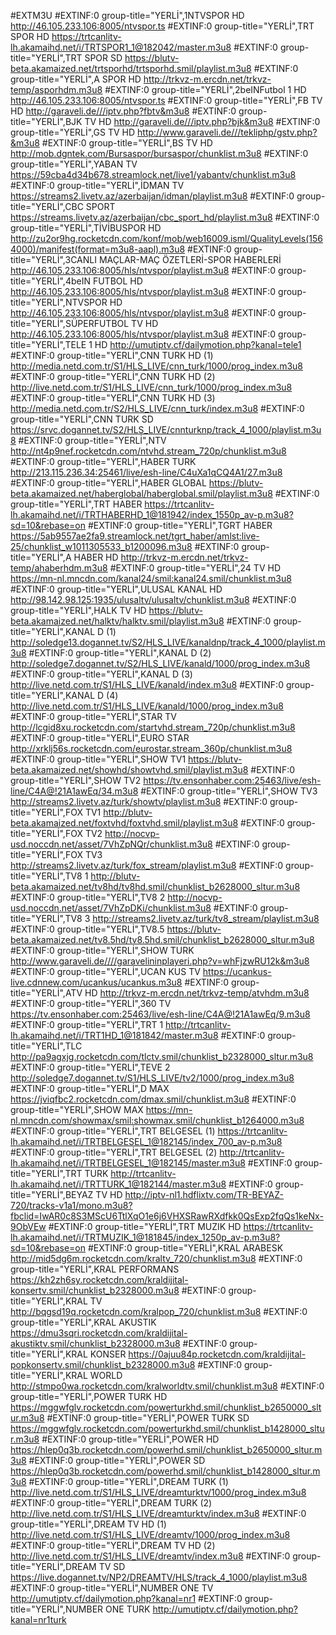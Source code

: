 #EXTM3U
#EXTINF:0 group-title="YERLİ",1NTVSPOR HD
http://46.105.233.106:8005/ntvspor.ts
#EXTINF:0 group-title="YERLİ",TRT SPOR HD
https://trtcanlitv-lh.akamaihd.net/i/TRTSPOR1_1@182042/master.m3u8
#EXTINF:0 group-title="YERLİ",TRT SPOR SD
https://blutv-beta.akamaized.net/trtsporhd/trtsporhd.smil/playlist.m3u8
#EXTINF:0 group-title="YERLİ",A SPOR HD
http://trkvz-m.ercdn.net/trkvz-temp/asporhdm.m3u8
#EXTINF:0 group-title="YERLİ",2beINFutbol 1 HD
http://46.105.233.106:8005/ntvspor.ts
#EXTINF:0 group-title="YERLİ",FB TV HD
http://garaveli.de///iptv.php?fbtv&m3u8
#EXTINF:0 group-title="YERLİ",BJK TV HD
http://garaveli.de///iptv.php?bjk&m3u8
#EXTINF:0 group-title="YERLİ",GS TV HD
http://www.garaveli.de///tekliphp/gstv.php?&m3u8
#EXTINF:0 group-title="YERLİ",BS TV HD
http://mob.dgntek.com/Bursaspor/bursaspor/chunklist.m3u8
#EXTINF:0 group-title="YERLİ",YABAN TV
https://59cba4d34b678.streamlock.net/live1/yabantv/chunklist.m3u8
#EXTINF:0 group-title="YERLİ",İDMAN TV
https://streams2.livetv.az/azerbaijan/idman/playlist.m3u8
#EXTINF:0 group-title="YERLİ",CBC SPORT
https://streams.livetv.az/azerbaijan/cbc_sport_hd/playlist.m3u8
#EXTINF:0 group-title="YERLİ",TİVİBUSPOR HD
http://zu2or9hg.rocketcdn.com/konf/mob/web16009.isml/QualityLevels(1564000)/manifest(format=m3u8-aapl).m3u8
#EXTINF:0 group-title="YERLİ",3CANLI MAÇLAR-MAÇ ÖZETLERİ-SPOR HABERLERİ
http://46.105.233.106:8005/hls/ntvspor/playlist.m3u8
#EXTINF:0 group-title="YERLİ",4beIN FUTBOL HD
http://46.105.233.106:8005/hls/ntvspor/playlist.m3u8
#EXTINF:0 group-title="YERLİ",NTVSPOR HD
http://46.105.233.106:8005/hls/ntvspor/playlist.m3u8
#EXTINF:0 group-title="YERLİ",SÜPERFUTBOL TV HD
http://46.105.233.106:8005/hls/ntvspor/playlist.m3u8
#EXTINF:0 group-title="YERLİ",TELE 1 HD
http://umutiptv.cf/dailymotion.php?kanal=tele1
#EXTINF:0 group-title="YERLİ",CNN TURK HD (1)
http://media.netd.com.tr/S1/HLS_LIVE/cnn_turk/1000/prog_index.m3u8
#EXTINF:0 group-title="YERLİ",CNN TURK HD (2)
http://live.netd.com.tr/S1/HLS_LIVE/cnn_turk/1000/prog_index.m3u8
#EXTINF:0 group-title="YERLİ",CNN TURK HD (3)
http://media.netd.com.tr/S2/HLS_LIVE/cnn_turk/index.m3u8
#EXTINF:0 group-title="YERLİ",CNN TURK SD
https://srvc.dogannet.tv/S2/HLS_LIVE/cnnturknp/track_4_1000/playlist.m3u8
#EXTINF:0 group-title="YERLİ",NTV
http://nt4p9nef.rocketcdn.com/ntvhd.stream_720p/chunklist.m3u8
#EXTINF:0 group-title="YERLİ",HABER TURK
http://213.115.236.34:25461/live/esh-line/C4uXa1qCQ4A1/27.m3u8
#EXTINF:0 group-title="YERLİ",HABER GLOBAL
https://blutv-beta.akamaized.net/haberglobal/haberglobal.smil/playlist.m3u8
#EXTINF:0 group-title="YERLİ",TRT HABER
https://trtcanlitv-lh.akamaihd.net/i/TRTHABERHD_1@181942/index_1550p_av-p.m3u8?sd=10&rebase=on
#EXTINF:0 group-title="YERLİ",TGRT HABER
https://5ab9557ae2fa9.streamlock.net/tgrt_haber/amlst:live-25/chunklist_w1011305533_b1200096.m3u8
#EXTINF:0 group-title="YERLİ",A HABER HD
http://trkvz-m.ercdn.net/trkvz-temp/ahaberhdm.m3u8
#EXTINF:0 group-title="YERLİ",24 TV HD
https://mn-nl.mncdn.com/kanal24/smil:kanal24.smil/chunklist.m3u8
#EXTINF:0 group-title="YERLİ",ULUSAL KANAL HD
http://98.142.98.125:1935/ulusaltv/ulusaltv/chunklist.m3u8
#EXTINF:0 group-title="YERLİ",HALK TV HD
https://blutv-beta.akamaized.net/halktv/halktv.smil/playlist.m3u8
#EXTINF:0 group-title="YERLİ",KANAL D (1)
http://soledge13.dogannet.tv/S2/HLS_LIVE/kanaldnp/track_4_1000/playlist.m3u8
#EXTINF:0 group-title="YERLİ",KANAL D (2)
http://soledge7.dogannet.tv/S2/HLS_LIVE/kanald/1000/prog_index.m3u8
#EXTINF:0 group-title="YERLİ",KANAL D (3)
http://live.netd.com.tr/S1/HLS_LIVE/kanald/index.m3u8
#EXTINF:0 group-title="YERLİ",KANAL D (4)
http://live.netd.com.tr/S1/HLS_LIVE/kanald/1000/prog_index.m3u8
#EXTINF:0 group-title="YERLİ",STAR TV
http://lcgid8xu.rocketcdn.com/startvhd.stream_720p/chunklist.m3u8
#EXTINF:0 group-title="YERLİ",EURO STAR
http://xrklj56s.rocketcdn.com/eurostar.stream_360p/chunklist.m3u8
#EXTINF:0 group-title="YERLİ",SHOW TV1
https://blutv-beta.akamaized.net/showhd/showtvhd.smil/playlist.m3u8
#EXTINF:0 group-title="YERLİ",SHOW TV2
https://tv.ensonhaber.com:25463/live/esh-line/C4A@!21A1awEq/34.m3u8
#EXTINF:0 group-title="YERLİ",SHOW TV3
http://streams2.livetv.az/turk/showtv/playlist.m3u8
#EXTINF:0 group-title="YERLİ",FOX TV1
http://blutv-beta.akamaized.net/foxtvhd/foxtvhd.smil/playlist.m3u8
#EXTINF:0 group-title="YERLİ",FOX TV2
http://nocvp-usd.noccdn.net/asset/7VhZpNQr/chunklist.m3u8
#EXTINF:0 group-title="YERLİ",FOX TV3
http://streams2.livetv.az/turk/fox_stream/playlist.m3u8
#EXTINF:0 group-title="YERLİ",TV8 1
http://blutv-beta.akamaized.net/tv8hd/tv8hd.smil/chunklist_b2628000_sltur.m3u8
#EXTINF:0 group-title="YERLİ",TV8 2
http://nocvp-usd.noccdn.net/asset/7VhZpDKi/chunklist.m3u8
#EXTINF:0 group-title="YERLİ",TV8 3
http://streams2.livetv.az/turk/tv8_stream/playlist.m3u8
#EXTINF:0 group-title="YERLİ",TV8.5
https://blutv-beta.akamaized.net/tv8.5hd/tv8.5hd.smil/chunklist_b2628000_sltur.m3u8
#EXTINF:0 group-title="YERLİ",SHOW TURK
http://www.garaveli.de////garavelininplayeri.php?v=whFjzwRU12k&m3u8
#EXTINF:0 group-title="YERLİ",UCAN KUS TV
https://ucankus-live.cdnnew.com/ucankus/ucankus.m3u8
#EXTINF:0 group-title="YERLİ",ATV HD
http://trkvz-m.ercdn.net/trkvz-temp/atvhdm.m3u8
#EXTINF:0 group-title="YERLİ",360 TV
https://tv.ensonhaber.com:25463/live/esh-line/C4A@!21A1awEq/9.m3u8
#EXTINF:0 group-title="YERLİ",TRT 1
http://trtcanlitv-lh.akamaihd.net/i/TRT1HD_1@181842/master.m3u8
#EXTINF:0 group-title="YERLİ",TLC
http://pa9agxjg.rocketcdn.com/tlctv.smil/chunklist_b2328000_sltur.m3u8
#EXTINF:0 group-title="YERLİ",TEVE 2
http://soledge7.dogannet.tv/S1/HLS_LIVE/tv2/1000/prog_index.m3u8
#EXTINF:0 group-title="YERLİ",D MAX
https://jviqfbc2.rocketcdn.com/dmax.smil/chunklist.m3u8
#EXTINF:0 group-title="YERLİ",SHOW MAX
https://mn-nl.mncdn.com/showmax/smil:showmax.smil/chunklist_b1264000.m3u8
#EXTINF:0 group-title="YERLİ",TRT BELGESEL (1)
https://trtcanlitv-lh.akamaihd.net/i/TRTBELGESEL_1@182145/index_700_av-p.m3u8
#EXTINF:0 group-title="YERLİ",TRT BELGESEL (2)
http://trtcanlitv-lh.akamaihd.net/i/TRTBELGESEL_1@182145/master.m3u8
#EXTINF:0 group-title="YERLİ",TRT TURK
http://trtcanlitv-lh.akamaihd.net/i/TRTTURK_1@182144/master.m3u8
#EXTINF:0 group-title="YERLİ",BEYAZ TV HD
http://iptv-nl1.hdflixtv.com/TR-BEYAZ-720/tracks-v1a1/mono.m3u8?fbclid=IwAR0c8S3MScU6TtlXqO1e6j6VHXSRawRXdfkk0QsExp2fqQs1keNx-9ObVEw
#EXTINF:0 group-title="YERLİ",TRT MUZIK HD
https://trtcanlitv-lh.akamaihd.net/i/TRTMUZIK_1@181845/index_1250p_av-p.m3u8?sd=10&rebase=on
#EXTINF:0 group-title="YERLİ",KRAL ARABESK
http://mid5dg6m.rocketcdn.com/kraltv_720/chunklist.m3u8
#EXTINF:0 group-title="YERLİ",KRAL PERFORMANS
https://kh2zh6sy.rocketcdn.com/kraldijital-konsertv.smil/chunklist_b2328000.m3u8
#EXTINF:0 group-title="YERLİ",KRAL TV
http://bqgsd19q.rocketcdn.com/kralpop_720/chunklist.m3u8
#EXTINF:0 group-title="YERLİ",KRAL AKUSTIK
https://dmu3sqri.rocketcdn.com/kraldijital-akustiktv.smil/chunklist_b2328000.m3u8
#EXTINF:0 group-title="YERLİ",KRAL KONSER
https://0ajuu84p.rocketcdn.com/kraldijital-popkonsertv.smil/chunklist_b2328000.m3u8
#EXTINF:0 group-title="YERLİ",KRAL WORLD
http://stmpo0wa.rocketcdn.com/kralworldtv.smil/chunklist.m3u8
#EXTINF:0 group-title="YERLİ",POWER TURK HD
https://mggwfglv.rocketcdn.com/powerturkhd.smil/chunklist_b2650000_sltur.m3u8
#EXTINF:0 group-title="YERLİ",POWER TURK SD
https://mggwfglv.rocketcdn.com/powerturkhd.smil/chunklist_b1428000_sltur.m3u8
#EXTINF:0 group-title="YERLİ",POWER HD
https://hlep0q3b.rocketcdn.com/powerhd.smil/chunklist_b2650000_sltur.m3u8
#EXTINF:0 group-title="YERLİ",POWER SD
https://hlep0q3b.rocketcdn.com/powerhd.smil/chunklist_b1428000_sltur.m3u8
#EXTINF:0 group-title="YERLİ",DREAM TURK (1)
http://live.netd.com.tr/S1/HLS_LIVE/dreamturktv/1000/prog_index.m3u8
#EXTINF:0 group-title="YERLİ",DREAM TURK (2)
http://live.netd.com.tr/S1/HLS_LIVE/dreamturktv/index.m3u8
#EXTINF:0 group-title="YERLİ",DREAM TV HD (1)
http://live.netd.com.tr/S1/HLS_LIVE/dreamtv/1000/prog_index.m3u8
#EXTINF:0 group-title="YERLİ",DREAM TV HD (2)
http://live.netd.com.tr/S1/HLS_LIVE/dreamtv/index.m3u8
#EXTINF:0 group-title="YERLİ",DREAM TV SD
https://live.dogannet.tv/NP2/DREAMTV/HLS/track_4_1000/playlist.m3u8
#EXTINF:0 group-title="YERLİ",NUMBER ONE TV
http://umutiptv.cf/dailymotion.php?kanal=nr1
#EXTINF:0 group-title="YERLİ",NUMBER ONE TURK
http://umutiptv.cf/dailymotion.php?kanal=nr1turk
